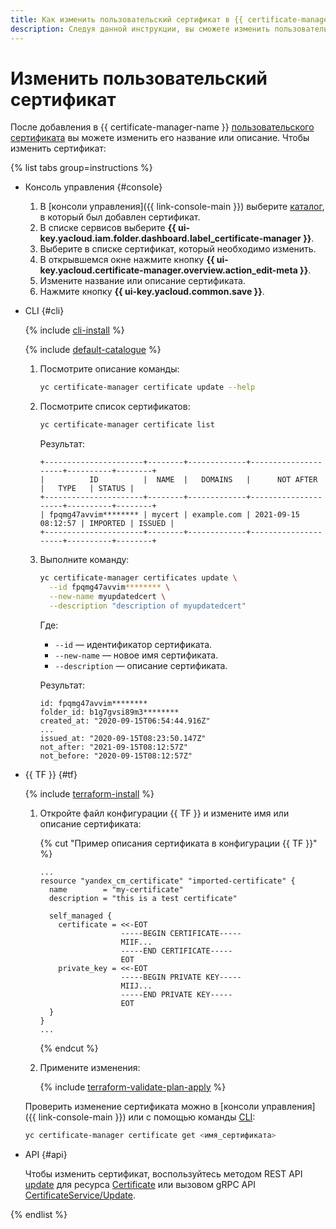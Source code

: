 ```yaml
---
title: Как изменить пользовательский сертификат в {{ certificate-manager-full-name }}
description: Следуя данной инструкции, вы сможете изменить пользовательский сертификат.
---
```


# Изменить пользовательский сертификат

После добавления в {{ certificate-manager-name }} [пользовательского сертификата](../../concepts/imported-certificate.md) вы можете изменить его название или описание. Чтобы изменить сертификат:

{% list tabs group=instructions %}

- Консоль управления {#console}

  1. В [консоли управления]({{ link-console-main }}) выберите [каталог](../../../resource-manager/concepts/resources-hierarchy.md#folder), в который был добавлен сертификат.
  1. В списке сервисов выберите **{{ ui-key.yacloud.iam.folder.dashboard.label_certificate-manager }}**.
  1. Выберите в списке сертификат, который необходимо изменить.
  1. В открывшемся окне нажмите кнопку **{{ ui-key.yacloud.certificate-manager.overview.action_edit-meta }}**.
  1. Измените название или описание сертификата.
  1. Нажмите кнопку **{{ ui-key.yacloud.common.save }}**.

- CLI {#cli}

  {% include [cli-install](../../../_includes/cli-install.md) %}

  {% include [default-catalogue](../../../_includes/default-catalogue.md) %}

  1. Посмотрите описание команды:

     ```bash
     yc certificate-manager certificate update --help
     ```

  1. Посмотрите список сертификатов:

     ```bash
     yc certificate-manager certificate list
     ```

     Результат:

     ```text
     +----------------------+--------+-------------+---------------------+----------+--------+
     |          ID          |  NAME  |   DOMAINS   |      NOT AFTER      |   TYPE   | STATUS |
     +----------------------+--------+-------------+---------------------+----------+--------+
     | fpqmg47avvim******** | mycert | example.com | 2021-09-15 08:12:57 | IMPORTED | ISSUED |
     +----------------------+--------+-------------+---------------------+----------+--------+
     ```

  1. Выполните команду:

     ```bash
     yc certificate-manager certificates update \
       --id fpqmg47avvim******** \
       --new-name myupdatedcert \
       --description "description of myupdatedcert"
     ```

     Где:
     * `--id` — идентификатор сертификата.
     * `--new-name` — новое имя сертификата.
     * `--description` — описание сертификата.

     Результат:

     ```text
     id: fpqmg47avvim********
     folder_id: b1g7gvsi89m3********
     created_at: "2020-09-15T06:54:44.916Z"
     ...
     issued_at: "2020-09-15T08:23:50.147Z"
     not_after: "2021-09-15T08:12:57Z"
     not_before: "2020-09-15T08:12:57Z"
     ```

- {{ TF }} {#tf}

  {% include [terraform-install](../../../_includes/terraform-install.md) %}

  1. Откройте файл конфигурации {{ TF }} и измените имя или описание сертификата:

     {% cut "Пример описания сертификата в конфигурации {{ TF }}" %}

     ```hcl
     ...
     resource "yandex_cm_certificate" "imported-certificate" {
       name        = "my-certificate"
       description = "this is a test certificate"

       self_managed {
         certificate = <<-EOT
                       -----BEGIN CERTIFICATE-----
                       MIIF...
                       -----END CERTIFICATE-----
                       EOT
         private_key = <<-EOT
                       -----BEGIN PRIVATE KEY-----
                       MIIJ...
                       -----END PRIVATE KEY-----
                       EOT
       }
     }
     ...
     ```

     {% endcut %}

  1. Примените изменения:

     {% include [terraform-validate-plan-apply](../../../_tutorials/_tutorials_includes/terraform-validate-plan-apply.md) %}

  Проверить изменение сертификата можно в [консоли управления]({{ link-console-main }}) или с помощью команды [CLI](../../../cli/):

  ```bash
  yc certificate-manager certificate get <имя_сертификата>
  ```

- API {#api}

  Чтобы изменить сертификат, воспользуйтесь методом REST API [update](../../api-ref/Certificate/update.md) для ресурса [Certificate](../../api-ref/Certificate/) или вызовом gRPC API [CertificateService/Update](../../api-ref/grpc/Certificate/update.md).

{% endlist %}
